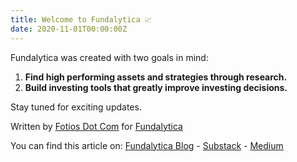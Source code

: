 ```yaml
---
title: Welcome to Fundalytica 📈
date: 2020-11-01T00:00:00Z
---
```


Fundalytica was created with two goals in mind:

1. **Find high performing assets and strategies through research.**
2. **Build investing tools that greatly improve investing decisions.**

Stay tuned for exciting updates.

Written by [Fotios Dot Com](https://twitter.com/fotiosdotcom) for [Fundalytica](https://www.fundalytica.com)

You can find this article on:
[Fundalytica Blog](https://blog.fundalytica.com) - [Substack](https://fundalytica.substack.com) - [Medium](https://medium.com/fundalytica)